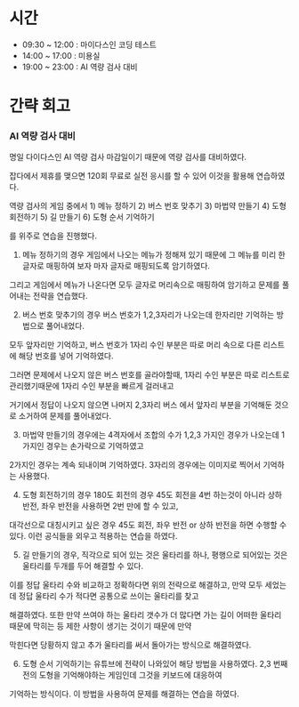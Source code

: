 # 시간

- 09:30 ~ 12:00 : 마이다스인 코딩 테스트
- 14:00 ~ 17:00 : 미용실 
- 19:00 ~ 23:00 : AI 역량 검사 대비

# 간략 회고

### AI 역량 검사 대비

명일 다이다스인 AI 역량 검사 마감일이기 때문에 역량 검사를 대비하였다.

잡다에서 제휴를 맺으면 120회 무료로 실전 응시를 할 수 있어 이것을 활용해 연습하였다.

역량 검사의 게임 중에서 1) 메뉴 정하기 2) 버스 번호 맞추기 3) 마법약 만들기 4) 도형 회전하기 5) 길 만들기 6) 도형 순서 기억하기

를 위주로 연습을 진행했다.

1) 메뉴 정하기의 경우 게임에서 나오는 메뉴가 정해져 있기 때문에 그 메뉴를 미리 한글자로 매핑하여 보자 마자 글자로 매핑되도록 암기하였다.

그리고 게임에서 메뉴가 나온다면 모두 글자로 머리속으로 매핑하여 암기하고 문제를 풀어내는 전략을 연습했다.

2) 버스 번호 맞추기의 경우 버스 번호가 1,2,3자리가 나오는데 한자리만 기억하는 방법으로 풀어내었다.

모두 앞자리만 기억하고, 버스 번호가 1자리 수인 부분은 따로 머리 속으로 다른 리스트에 해당 번호를 넣어 기억하였다.

그러면 문제에서 나오지 않은 버스 번호를 골라야할때, 1자리 수인 부분은 따로 리스트로 관리했기때문에 1자리 수인 부분을 빠르게 걸러내고

거기에서 정답이 나오지 않으면 나머지 2,3자리 버스 에서 앞자리 부분을 기억해둔 것으로 소거하여 문제를 풀어내었다.

3) 마법약 만들기의 경우에는 4격자에서 조합의 수가 1,2,3 가지인 경우가 나오는데 1가지인 경우는 손가락으로 기억하였고

2가지인 경우는 계속 되내이며 기억하였다. 3자리의 경우에는 이미지로 찍어서 기억하는 사용했다.

4) 도형 회전하기의 경우 180도 회전의 경우 45도 회전을 4번 하는것이 아니라 상하 반전, 좌우 반전을 사용하면 2번 만에 할 수 있고,

대각선으로 대칭시키고 싶은 경우 45도 회전, 좌우 반전 or 상하 반전을 하면 수행할 수 있다. 이런 공식들을 외우고 적용하는 연습을 하였다.

5) 길 만들기의 경우, 직각으로 되어 있는 것은 울타리를 하나, 평행으로 되어있는 것은 울타리를 두개를 두어 해결할 수 있다.

이를 정답 울타리 수와 비교하고 정확하다면 위의 전략으로 해결하고, 만약 모두 세었는데 정답 울타리 수가 적다면 공통으로 쓰이는 울타리를 찾고

해결하였다. 또한 만약 쓰여야 하는 울타리 갯수가 더 많다면 가는 길이 어떠한 울타리 때문에 막히는 등 제한 사항이 생기는 것이기 때문에 만약

막힌다면 당황하지 않고 추가 울타리를 써서 돌아가는 방식으로 해결하였다.

6) 도형 순서 기억하기는 유튜브에 전략이 나와있어 해당 방법을 사용하였다. 2,3 번째 전의 도형을 기억해야하는 게임인데 그것을 키보드에 대응하여

기억하는 방식이다. 이 방법을 사용하여 문제를 해결하는 연습을 하였다.